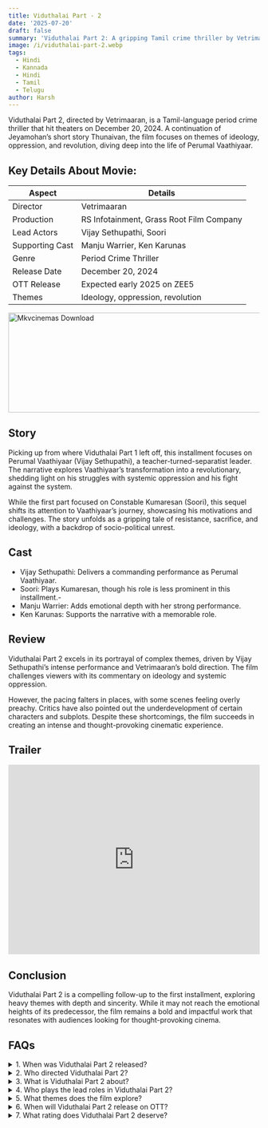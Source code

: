 ```yaml
---
title: Viduthalai Part - 2
date: '2025-07-20'
draft: false
summary: 'Viduthalai Part 2: A gripping Tamil crime thriller by Vetrimaaran, starring Vijay Sethupathi. Bold storytelling on revolution and oppression. '
image: /i/viduthalai-part-2.webp
tags:
  - Hindi
  - Kannada
  - Hindi
  - Tamil
  - Telugu
author: Harsh
---
```


Viduthalai Part 2, directed by Vetrimaaran, is a Tamil-language period crime thriller that hit theaters on December 20, 2024. A continuation of Jeyamohan’s short story Thunaivan, the film focuses on themes of ideology, oppression, and revolution, diving deep into the life of Perumal Vaathiyaar.

## Key Details About Movie:

| Aspect          | Details                                  |
| --------------- | ---------------------------------------- |
| Director        | Vetrimaaran                              |
| Production      | RS Infotainment, Grass Root Film Company |
| Lead Actors     | Vijay Sethupathi, Soori                  |
| Supporting Cast | Manju Warrier, Ken Karunas               |
| Genre           | Period Crime Thriller                    |
| Release Date    | December 20, 2024                        |
| OTT Release     | Expected early 2025 on ZEE5              |
| Themes          | Ideology, oppression, revolution         |

<a href="https://www.profitableratecpm.com/vbvpd9w3h?key=32fa8307e0db421fc9459d903b211dae">
  <img src="/mkvcinemas-btn.webp" alt="Mkvcinemas Download" width="600" height="200" loading="lazy">
</a>

## Story

Picking up from where Viduthalai Part 1 left off, this installment focuses on Perumal Vaathiyaar (Vijay Sethupathi), a teacher-turned-separatist leader. The narrative explores Vaathiyaar’s transformation into a revolutionary, shedding light on his struggles with systemic oppression and his fight against the system.

While the first part focused on Constable Kumaresan (Soori), this sequel shifts its attention to Vaathiyaar’s journey, showcasing his motivations and challenges. The story unfolds as a gripping tale of resistance, sacrifice, and ideology, with a backdrop of socio-political unrest.

## Cast

- Vijay Sethupathi: Delivers a commanding performance as Perumal Vaathiyaar.
- Soori: Plays Kumaresan, though his role is less prominent in this installment.-
- Manju Warrier: Adds emotional depth with her strong performance.
- Ken Karunas: Supports the narrative with a memorable role.

## Review

Viduthalai Part 2 excels in its portrayal of complex themes, driven by Vijay Sethupathi’s intense performance and Vetrimaaran’s bold direction. The film challenges viewers with its commentary on ideology and systemic oppression.

However, the pacing falters in places, with some scenes feeling overly preachy. Critics have also pointed out the underdevelopment of certain characters and subplots. Despite these shortcomings, the film succeeds in creating an intense and thought-provoking cinematic experience.

## Trailer

<iframe width="100%" height="380" src="https://www.youtube.com/embed/TijuR7kEIzM" title={title} frameborder="0" allow="accelerometer; autoplay; clipboard-write; encrypted-media; gyroscope; picture-in-picture; web-share" referrerpolicy="strict-origin-when-cross-origin" allowfullscreen loading="lazy"></iframe>

## Conclusion

Viduthalai Part 2 is a compelling follow-up to the first installment, exploring heavy themes with depth and sincerity. While it may not reach the emotional heights of its predecessor, the film remains a bold and impactful work that resonates with audiences looking for thought-provoking cinema.

## FAQs

<details>
  <summary>1. When was Viduthalai Part 2 released?</summary>
  <p>December 20, 2024.</p>
</details>

<details>
  <summary>2. Who directed Viduthalai Part 2?</summary>
  <p>Vetrimaaran.</p>
</details>

<details>
  <summary>3. What is Viduthalai Part 2 about?</summary>
  <p>It explores the transformation of Perumal Vaathiyaar into a revolutionary and his struggles with systemic oppression.</p>
</details>

<details>
  <summary>4. Who plays the lead roles in Viduthalai Part 2?</summary>
  <p>Vijay Sethupathi as Perumal Vaathiyaar and Soori as Constable Kumaresan.</p>
</details>

<details>
  <summary>5. What themes does the film explore?</summary>
  <p>Ideology, systemic oppression, and revolution.</p>
</details>

<details>
  <summary>6. When will Viduthalai Part 2 release on OTT?</summary>
  <p>Expected to stream on ZEE5 in early 2025.</p>
</details>

<details>
  <summary>7. What rating does Viduthalai Part 2 deserve?</summary>
  <p>The film has been rated 7.5/10 for its strong performances and bold storytelling.</p>
</details>
